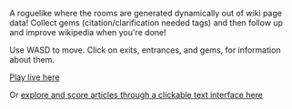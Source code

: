 A roguelike where the rooms are generated dynamically out of wiki page data! Collect gems (citation/clarification needed tags) and then follow up and improve wikipedia when you're done!

Use WASD to move. Click on exits, entrances, and gems, for information about them.

<a href="http://clairemation.github.io/wiki-game-jam/index.html">Play live here</a>

Or <a href="http://clairemation.github.io/wiki-game-jam/js/wiki-api/depth2.htm"> explore and score articles through a clickable text interface here</a>
